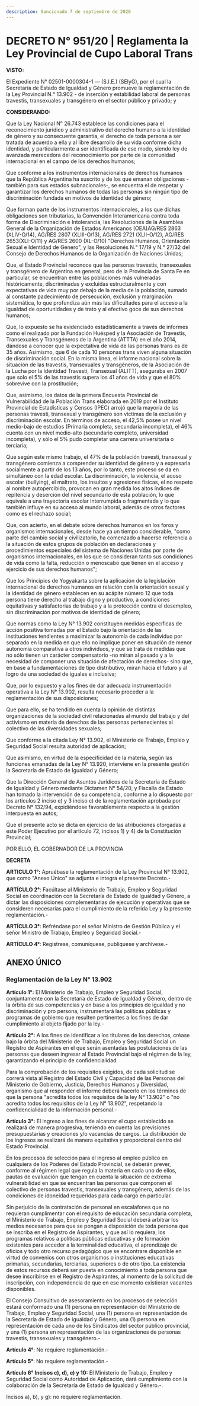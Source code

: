 ```yaml
---
description: Sancionado 7 de septiembre de 2020
---
```


# DECRETO N° 951/20 | Reglamenta la Ley Provincial de Cupo Laboral Trans

**VISTO:**

El Expediente N° 02501-0000304-1 — (S.I.E.) (SElyG), por el cual la Secretaría de Estado de Igualdad y Género promueve la reglamentación de la Ley Provincial N.° 13.902 - de inserción y estabilidad laboral de personas travestis, transexuales y transgénero en el sector público y privado; y

**CONSIDERANDO:**

Que la Ley Nacional N° 26.743 establece las condiciones para el reconocimiento jurídico y administrativo del derecho humano a la identidad de género y su consecuente garantía, el derecho de toda persona a ser tratada de acuerdo a ella y al libre desarrollo de su vida conforme dicha identidad, y particularmente a ser identificada de ese modo, siendo ley de avanzada merecedora del reconocimiento por parte de la comunidad internacional en el campo de los derechos humanos;

Que conforme a los instrumentos internacionales de derechos humanos que la República Argentina ha suscrito y de los que emanan obligaciones -también para sus estados subnacionales-, se encuentra el de respetar y garantizar los derechos humanos de todas las personas sin ningún tipo de discriminación fundada en motivos de identidad de género;

Que forman parte de los instrumentos internacionales, a los que dichas obligaciones son tributarias, la Convención Interamericana contra toda forma de Discriminación e Intolerancia, las Resoluciones de la Asamblea General de la Organización de Estados Americanos (OEA)AG/RES 2863 (XLIV-O/14), AG/RES 2807 (XLIII-O/13), AG/RES 2721 (XLII-O/12), AG/RES 2653(XLI-O/11) y AG/RES 2600 (XL-O/10) "Derechos Humanos, Orientación Sexual e Identidad de Género", y las Resolucionés N.° 17/19 y N.° 27/32 del Consejo de Derechos Humanos de la Organización de Naciones Unidas;

Que, el Estado Provincial reconoce que las personas travestis, transexuales y transgénero de Argentina en general, pero de la Provincia de Santa Fe en particular, se encuentran entre las poblaciones más vulneradas históricamente, díscriminadas y excluidas estructuralmente y con expectativas de vida muy por debajo de la media de la población, sumado al constante padecimiento de persecución, exclusión y marginación sistemática, lo que profundiza aún más las dificultades para el acceso a la igualdad de oportunidades y de trato y al efectivo goce de sus derechos humanos;

Que, lo expuesto se ha evidenciado estadísticamente a través de informes como el realizado por la Fundación Huésped y la Asociación de Travestis, Transexuales y Transgéneros de la Argentina (ATTTA) en el año 2014, dándose a conocer que la expectativa de vida de las personas trans es de 35 años. Asimismo, que 6 de cada 10 personas trans viven alguna situación de discriminación social. En la misma línea, el informe nacional sobre la situación de las travestis, transexuales y transgéneros, de la Asociación de la Lucha por la Identidad Travesti, Transexual (ALITT), aseguraba en 2007 que solo el 5% de las travestis supera los 41 años de vida y que el 80% sobrevive con la prostitución;

Que, asimismo, los datos de la primera Encuesta Provincial de Vulnerabilidad de la Población Trans elaborada en 2019 por el Instituto Provincial de Estadísticas y Censos (IPEC) arrojó que la mayoría de las personas travesti, transexual y transgénero son víctimas de la exclusión y discriminación escolar. En términos de acceso, el 42,5% posee un nivel medio-bajo de estudios (Primaria completa, secundaria incompleta), el 46% cuenta con un nivel medio-alto (secundario completo, universidad incompleta), y sólo el 5% pudo completar una carrera universitaria o terciaria;

Que según este mismo trabajo, el 47% de la población travesti, transexual y transgénero comienza a comprender su identidad de género y a expresarla socialmente a partir de los 13 años, por lo tanto, este proceso se da en simultáneo con la edad escolar. La discriminación, la violencia, el acoso escolar (bullying), el maltrato, los insultos y agresiones físicas, el no respeto al nombre autopercibido, provocan en gran medida los altos índices de repitencia y deserción del nivel secundario de esta población, lo que equivale a una trayectoria escolar interrumpida o fragmentada y lo que también influye en su acceso al mundo laboral, además de otros factores como es el rechazo social;

Que, con acierto, en el debate sobre derechos humanos en los foros y organismos internacionales, desde hace ya un tiempo considerable, "como parte del cambio social y civilizatorio, ha comenzado a hacerse referencia a la situación de estos grupos de población en declaraciones y procedimientos especiales del sistema de Naciones Unidas por parte de organismos internacionales, en los que se consideran tanto sus condiciones de vida como la falta, reducción o menoscabo que tienen en el acceso y ejercicio de sus derechos humanos";

Que los Principios de Yogyakarta sobre la aplicación de la legislación internacional de derechos humanos en relación con la orientación sexual y la identidad de género establecen en su acápite número 12 que toda persona tiene derecho al trabajo digno y productivo, a condiciones equitativas y satisfactorias de trabajo y a la protección contra el desempleo, sin discriminación por motivos de identidad de género;

Que normas como la Ley N° 13.902 constituyen medidas específicas de acción positiva tomadas por el Estado bajo la orientación de las instituciones tendientes a maximizar la autonomía de cada individuo por separado en la medida en que ello no implique poner en situación de menor autonomía comparativa a otros individuos, y que se trata de medidas que no sólo tienen un carácter compensatorio -no miran al pasado y a la necesidad de componer una situación de afectación de derechos- sino que, en base a fundamentaciones de tipo distributivo, miran hacia el futuro y al logro de una sociedad de iguales e inclusiva;

Que, por lo expuesto y a los fines de dar adecuada instrumentación operativa a la Ley N° 13.902, resulta necesario proceder a la reglamentación de sus disposiciones;

Que para ello, se ha tendido en cuenta la opinión de distintas organizaciones de la sociedad civil relacionadas al mundo del trabajo y del activismo en materia de derechos de las personas pertenecientes al colectivo de las diversidades sexuales;

Que conforme a la citada Ley N° 13.902, el Ministerio de Trabajo, Empleo y Seguridad Social resulta autoridad de aplicación;

Que asimismo, en virtud de la especificidad de la materia, según las funciones emanadas de la Ley N° 13.920, interviene en la presente gestión la Secretaría de Estado de Igualdad y Género;

Que la Dirección General de Asuntos Jurídicos de la Secretaría de Estado de Igualdad y Género mediante Dictamen N° 54/20, y Fiscalía de Estado han tomado la intervención de su competencia, conforme a lo dispuesto por los artículos 2 inciso e) y 3 inciso c) de la reglamentación aprobada por Decreto N° 132/94, expidiéndose favorablemente respecto a la gestión interpuesta en autos;

Que el presente acto se dicta en ejercicio de las atribuciones otorgadas a este Poder Ejecutivo por el artículo 72, incisos 1) y 4) de la Constitución Provincial;



POR ELLO, EL GOBERNADOR DE LA PROVINCIA

**DECRETA**

**ARTICULO 1°:** Apruébase la reglamentación de la Ley Provincial N° 13.902, que como "Anexo Único" se adjunta e integra el presente Decreto.-

**ARTÍCULO 2°**: Facúltase al Ministerio de Trabajo, Empleo y Seguridad Social en coordinación con la Secretaría de Estado de Igualdad y Género, a dictar las disposiciones complementarias de ejecución y operativas que se consideren necesarias para el cumplimiento de la referida Ley y la presente reglamentación.-

**ARTÍCULO 3°**: Refréndase por el señor Ministro de Gestión Pública y el señor Ministro de Trabajo, Empleo y Seguridad Social.-

**ARTÍCULO 4°**: Regístrese, comuníquese, publíquese y archívese.-&#x20;

## ANEXO ÚNICO

### Reglamentación de la Ley N° 13.902

**Artículo 1°:** El Ministerio de Trabajo, Empleo y Seguridad Social, conjuntamente con la Secretaría de Estado de Igualdad y Género, dentro de la órbita de sus competencias y en base a los principios de igualdad y no discriminación y pro persona, instrumentará las políticas públicas y programas de gobierno que resulten pertinentes a los fines de dar cumplimiento al objeto fijado por la ley.-

**Artículo 2°:** A los fines de identificar a los titulares de los derechos, créase bajo la órbita del Ministerio de Trabajo, Empleo y Seguridad Social un Registro de Aspirantes en el que serán asentadas las postulaciones de las personas que deseen ingresar al Estado Provincial bajo el régimen de la ley, garantizando el principio de confidencialidad.

Para la comprobación de los requisitos exigidos, de cada solicitud se correrá vista al Registro del Estado Civil y Capacidad de las Personas del Ministerio de Gobierno, Justicia, Derechos Humanos y Diversidad, organismo que al responder el informe deberá hacerlo en los términos de que la persona "acredita todos los requisitos de la ley N° 13.902" o "no acredita todos los requisitos de la Ley N° 13.902", respetando la confidencialidad de la información personal.-

**Artículo 3°:** El ingreso a los fines de alcanzar el cupo establecido se realizará de manera progresiva, teniendo en cuenta las previsiones presupuestarias y creaciones y/o vacancias de cargos. La distribución de los ingresos se realizará de manera equitativa y proporcional dentro del Estado Provincial.

En los procesos de selección para el ingreso al empleo público en cualquiera de los Poderes del Estado Provincial, se deberán prever, conforme al régimen legal que regula la materia en cada uno de ellos, pautas de evaluación que tengan en cuenta la situación de extrema vulnerabilidad en que se encuentran las personas que componen el colectivo de personas travestis, transexuales y transgénero, además de las condiciones de idoneidad requeridas para cada cargo en particular.

Sin perjuicio de la contratación de personal en escalafones que no requieran cumplimentar con el requisito de educación secundaria completa, el Ministerio de Trabajo, Empleo y Seguridad Social deberá arbitrar los medios necesarios para que se pongan a disposición de toda persona que se inscriba en el Registro de Aspirantes, y que así lo requiera, los programas relativos a políticas públicas educativas y de formación existentes para acceder a la terminalidad educativa, el aprendizaje de oficios y todo otro recurso pedagógico que se encontrare disponible en virtud de convenios con otros organismos o instituciones educativas primarias, secundarias, terciarias, superiores o de otro tipo. La existencia de estos recursos deberá ser puesta en conocimiento a toda persona que desee inscribirse en el Registro de Aspirantes, al momento de la solicitud de inscripción, con independencia de que en ese momento existieran vacantes disponibles.

El Consejo Consultivo de asesoramiento en los procesos de selección estará conformado una (1) persona en representación del Ministerio de Trabajo, Empleo y Seguridad Social, una (1) persona en representación de la Secretaría de Estado de igualdad y Género, una (1) persona en representación de cada uno de los Sindicatos del sector público provincial, y una (1) persona en representación de las organizaciones de personas travestis, transexuales y transgénero.-

**Artículo 4°**: No requiere reglamentación.-

**Artículo 5°**: No requiere reglamentación.-

**Artículo 6° Incisos c), d), e) y 10:** El Ministerio de Trabajo, Empleo y Seguridad Social como Autoridad de Aplicación, dará cumplimiento con la colaboración de la Secretaría de Estado de Igualdad y Género.-.

Incisos a), b), y g): no requiere reglamentación.
